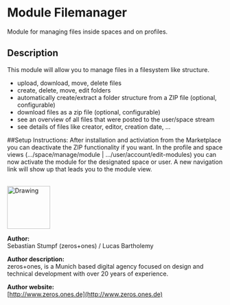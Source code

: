 Module Filemanager 
=================
Module for managing files inside spaces and on profiles.

## Description

This module will allow you to manage files in a filesystem like structure.
- upload, download, move, delete files
- create, delete, move, edit folders
- automatically create/extract a folder structure from a ZIP file (optional, configurable)
- download files as a zip file (optional, configurable)
- see an overview of all files that were posted to the user/space stream
- see details of files like creator, editor, creation date, ...

##Setup Instructions:
After installation and activiation from the Marketplace you can deactivate the ZIP functionality if you want. In the profile and space views (.../space/manage/module | .../user/account/edit-modules) you can now activate the module for the designated space or user. A new navigation link will show up that leads you to the module view.

<br />
<img src="https://www.zeros.ones.de/fileadmin/logo_facebook.png" alt="Drawing" style="width: 100px;"/>

__Author:__       
Sebastian Stumpf (zeros+ones) / Lucas Bartholemy    
  
__Author description:__       
zeros+ones, is a Munich based digital agency focused on design and technical development with over 20 years of experience.     
    
__Author website:__      
[http://www.zeros.ones.de](http://www.zeros.ones.de)    
